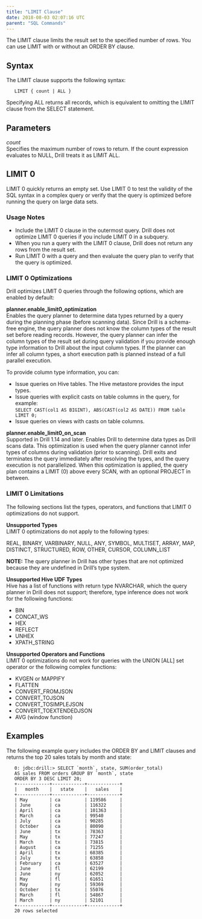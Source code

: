 ```yaml
---
title: "LIMIT Clause"
date: 2018-08-03 02:07:16 UTC
parent: "SQL Commands"
---
```

The LIMIT clause limits the result set to the specified number of rows. You can use LIMIT with or without an ORDER BY clause.


## Syntax
The LIMIT clause supports the following syntax:  

       LIMIT { count | ALL }

Specifying ALL returns all records, which is equivalent to omitting the LIMIT clause from the SELECT statement.

## Parameters
*count*  
Specifies the maximum number of rows to return.
If the count expression evaluates to NULL, Drill treats it as LIMIT ALL.  

## LIMIT 0

LIMIT 0 quickly returns an empty set. Use LIMIT 0 to test the validity of the SQL syntax in a complex query or verify that the query is optimized before running the query on large data sets.  

### Usage Notes  


- Include the LIMIT 0 clause in the outermost query. Drill does not optimize LIMIT 0 queries if you include LIMIT 0 in a subquery.  
- When you run a query with the LIMIT 0 clause, Drill does not return any rows from the result set.  
- Run LIMIT 0 with a query and then evaluate the query plan to verify that the query is optimized.  
  

### LIMIT 0 Optimizations  

Drill optimizes LIMIT 0 queries through the following options, which are enabled by default:  

**planner.enable\_limit0_optimization**  
Enables the query planner to determine data types returned by a query during the planning phase (before scanning data). Since Drill is a schema-free engine, the query planner does not know the column types of the result set before reading records. However, the query planner can infer the column types of the result set during query validation if you provide enough type information to Drill about the input column types. If the planner can infer all column types, a short execution path is planned instead of a full parallel execution.  

To provide column type information, you can:  

- Issue queries on Hive tables. The Hive metastore provides the input types.  
- Issue queries with explicit casts on table columns in the query, for example:  
  `SELECT CAST(col1 AS BIGINT), ABS(CAST(col2 AS DATE)) FROM table LIMIT 0;`  
- Issue queries on views with casts on table columns.  

**planner.enable\_limit0\_on_scan**  
Supported in Drill 1.14 and later. Enables Drill to determine data types as Drill scans data. This optimization is used when the query planner cannot infer types of columns during validation (prior to scanning). Drill exits and terminates the query immediately after resolving the types, and the query execution is not parallelized. When this optimization is applied, the query plan contains a LIMIT (0) above every SCAN, with an optional PROJECT in between.  

### LIMIT 0 Limitations  
The following sections list the types, operators, and functions that LIMIT 0 optimizations do not support.  

**Unsupported Types**  
LIMIT 0 optimizations do not apply to the following types:  

REAL, BINARY, VARBINARY, NULL, ANY, SYMBOL, MULTISET, ARRAY, MAP, DISTINCT, STRUCTURED, ROW, OTHER, CURSOR, COLUMN_LIST 

**NOTE:** The query planner in Drill has other types that are not optimized because they are undefined in Drill’s type system.  

**Unsupported Hive UDF Types**  
Hive has a list of functions with return type NVARCHAR, which the query planner in Drill does not support; therefore, type inference does not work for the following functions:  


- BIN  
- CONCAT_WS  
- HEX  
- REFLECT  
- UNHEX  
- XPATH_STRING  

**Unsupported Operators and Functions**  
LIMIT 0 optimizations do not work for queries with the UNION [ALL] set operator or the following complex functions:  


- KVGEN or MAPPIFY  
- FLATTEN  
- CONVERT_FROMJSON  
- CONVERT_TOJSON  
- CONVERT_TOSIMPLEJSON  
- CONVERT_TOEXTENDEDJSON  
- AVG (window function)


 
   

 

 
 

## Examples
The following example query includes the ORDER BY and LIMIT clauses and returns the top 20 sales totals by month and state:  

       0: jdbc:drill:> SELECT `month`, state, SUM(order_total)
       AS sales FROM orders GROUP BY `month`, state
       ORDER BY 3 DESC LIMIT 20;
       +------------+------------+------------+
       |   month    |   state    |   sales    |
       +------------+------------+------------+
       | May        | ca         | 119586     |
       | June       | ca         | 116322     |
       | April      | ca         | 101363     |
       | March      | ca         | 99540      |
       | July       | ca         | 90285      |
       | October    | ca         | 80090      |
       | June       | tx         | 78363      |
       | May        | tx         | 77247      |
       | March      | tx         | 73815      |
       | August     | ca         | 71255      |
       | April      | tx         | 68385      |
       | July       | tx         | 63858      |
       | February   | ca         | 63527      |
       | June       | fl         | 62199      |
       | June       | ny         | 62052      |
       | May        | fl         | 61651      |
       | May        | ny         | 59369      |
       | October    | tx         | 55076      |
       | March      | fl         | 54867      |
       | March      | ny         | 52101      |
       +------------+------------+------------+
       20 rows selected

